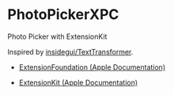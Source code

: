 # PhotoPickerXPC

Photo Picker with ExtensionKit

Inspired by [insidegui/TextTransformer](https://github.com/insidegui/TextTransformer).

- [ExtensionFoundation (Apple Documentation)](https://developer.apple.com/documentation/extensionfoundation)

- [ExtensionKit (Apple Documentation)](https://developer.apple.com/documentation/extensionkit)
